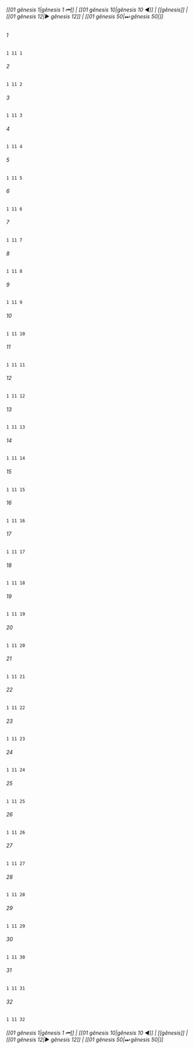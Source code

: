 
###### [[01 gênesis 1|gênesis 1 ⏮]] | [[01 gênesis 10|gênesis 10 ◀]] | [[gênesis]] | [[01 gênesis 12|▶ gênesis 12]] | [[01 gênesis 50|⏭ gênesis 50|]]

###### 1
``` verse
1 11 1 
```
###### 2
``` verse
1 11 2 
```
###### 3
``` verse
1 11 3 
```
###### 4
``` verse
1 11 4 
```
###### 5
``` verse
1 11 5 
```
###### 6
``` verse
1 11 6 
```
###### 7
``` verse
1 11 7 
```
###### 8
``` verse
1 11 8 
```
###### 9
``` verse
1 11 9 
```
###### 10
``` verse
1 11 10 
```
###### 11
``` verse
1 11 11 
```
###### 12
``` verse
1 11 12 
```
###### 13
``` verse
1 11 13 
```
###### 14
``` verse
1 11 14 
```
###### 15
``` verse
1 11 15 
```
###### 16
``` verse
1 11 16 
```
###### 17
``` verse
1 11 17 
```
###### 18
``` verse
1 11 18 
```
###### 19
``` verse
1 11 19 
```
###### 20
``` verse
1 11 20 
```
###### 21
``` verse
1 11 21 
```
###### 22
``` verse
1 11 22 
```
###### 23
``` verse
1 11 23 
```
###### 24
``` verse
1 11 24 
```
###### 25
``` verse
1 11 25 
```
###### 26
``` verse
1 11 26 
```
###### 27
``` verse
1 11 27 
```
###### 28
``` verse
1 11 28 
```
###### 29
``` verse
1 11 29 
```
###### 30
``` verse
1 11 30 
```
###### 31
``` verse
1 11 31 
```
###### 32
``` verse
1 11 32 
```

###### [[01 gênesis 1|gênesis 1 ⏮]] | [[01 gênesis 10|gênesis 10 ◀]] | [[gênesis]] | [[01 gênesis 12|▶ gênesis 12]] | [[01 gênesis 50|⏭ gênesis 50|]]

